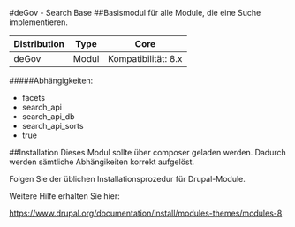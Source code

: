 #deGov - Search Base
##Basismodul für alle Module, die eine Suche implementieren.

Distribution | Type | Core
--- | --- | ---
deGov | Modul |  Kompatibilität: 8.x

#####Abhängigkeiten:
  - facets
  - search_api
  - search_api_db
  - search_api_sorts
  - true

##Installation
Dieses Modul sollte über composer geladen werden. Dadurch werden sämtliche Abhängikeiten korrekt aufgelöst.

Folgen Sie der üblichen Installationsprozedur für Drupal-Module.

Weitere Hilfe erhalten Sie hier:

https://www.drupal.org/documentation/install/modules-themes/modules-8
